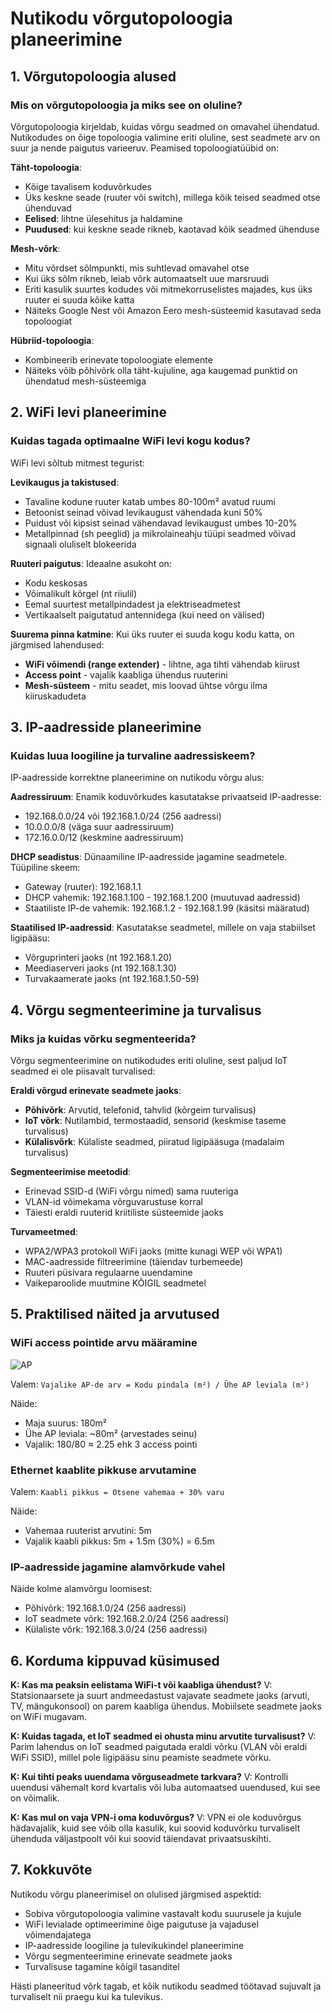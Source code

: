 # Nutikodu võrgutopoloogia planeerimine
## 1. Võrgutopoloogia alused

### Mis on võrgutopoloogia ja miks see on oluline?

Võrgutopoloogia kirjeldab, kuidas võrgu seadmed on omavahel ühendatud. 
Nutikodudes on õige topoloogia valimine eriti oluline, sest seadmete arv on suur ja nende paigutus varieeruv.
Peamised topoloogiatüübid on:

**Täht-topoloogia**: 
- Kõige tavalisem koduvõrkudes
- Üks keskne seade (ruuter või switch), millega kõik teised seadmed otse ühenduvad
- **Eelised**: lihtne ülesehitus ja haldamine
- **Puudused**: kui keskne seade rikneb, kaotavad kõik seadmed ühenduse

**Mesh-võrk**:
- Mitu võrdset sõlmpunkti, mis suhtlevad omavahel otse
- Kui üks sõlm rikneb, leiab võrk automaatselt uue marsruudi
- Eriti kasulik suurtes kodudes või mitmekorruselistes majades, kus üks ruuter ei suuda kõike katta
- Näiteks Google Nest või Amazon Eero mesh-süsteemid kasutavad seda topoloogiat

**Hübriid-topoloogia**:
- Kombineerib erinevate topoloogiate elemente
- Näiteks võib põhivõrk olla täht-kujuline, aga kaugemad punktid on ühendatud mesh-süsteemiga

## 2. WiFi levi planeerimine

### Kuidas tagada optimaalne WiFi levi kogu kodus?

WiFi levi sõltub mitmest tegurist:

**Levikaugus ja takistused**:
- Tavaline kodune ruuter katab umbes 80-100m² avatud ruumi
- Betoonist seinad võivad levikaugust vähendada kuni 50%
- Puidust või kipsist seinad vähendavad levikaugust umbes 10-20%
- Metallpinnad (sh peeglid) ja mikrolaineahju tüüpi seadmed võivad signaali oluliselt blokeerida

**Ruuteri paigutus**:
Ideaalne asukoht on:
- Kodu keskosas
- Võimalikult kõrgel (nt riiulil)
- Eemal suurtest metallpindadest ja elektriseadmetest
- Vertikaalselt paigutatud antennidega (kui need on välised)

**Suurema pinna katmine**:
Kui üks ruuter ei suuda kogu kodu katta, on järgmised lahendused:
- **WiFi võimendi (range extender)** - lihtne, aga tihti vähendab kiirust
- **Access point** - vajalik kaabliga ühendus ruuterini
- **Mesh-süsteem** - mitu seadet, mis loovad ühtse võrgu ilma kiiruskadudeta

## 3. IP-aadresside planeerimine

### Kuidas luua loogiline ja turvaline aadressiskeem?

IP-aadresside korrektne planeerimine on nutikodu võrgu alus:

**Aadressiruum**:
Enamik koduvõrkudes kasutatakse privaatseid IP-aadresse:
- 192.168.0.0/24 või 192.168.1.0/24 (256 aadressi)
- 10.0.0.0/8 (väga suur aadressiruum)
- 172.16.0.0/12 (keskmine aadressiruum)

**DHCP seadistus**:
Dünaamiline IP-aadresside jagamine seadmetele. Tüüpiline skeem:
- Gateway (ruuter): 192.168.1.1
- DHCP vahemik: 192.168.1.100 - 192.168.1.200 (muutuvad aadressid)
- Staatiliste IP-de vahemik: 192.168.1.2 - 192.168.1.99 (käsitsi määratud)

**Staatilised IP-aadressid**:
Kasutatakse seadmetel, millele on vaja stabiilset ligipääsu:
- Võrguprinteri jaoks (nt 192.168.1.20)
- Meediaserveri jaoks (nt 192.168.1.30)
- Turvakaamerate jaoks (nt 192.168.1.50-59)

## 4. Võrgu segmenteerimine ja turvalisus

### Miks ja kuidas võrku segmenteerida?

Võrgu segmenteerimine on nutikodudes eriti oluline, sest paljud IoT seadmed ei ole piisavalt turvalised:

**Eraldi võrgud erinevate seadmete jaoks**:
- **Põhivõrk**: Arvutid, telefonid, tahvlid (kõrgeim turvalisus)
- **IoT võrk**: Nutilambid, termostaadid, sensorid (keskmise taseme turvalisus)
- **Külalisvõrk**: Külaliste seadmed, piiratud ligipääsuga (madalaim turvalisus)

**Segmenteerimise meetodid**:
- Erinevad SSID-d (WiFi võrgu nimed) sama ruuteriga
- VLAN-id võimekama võrguvarustuse korral
- Täiesti eraldi ruuterid kriitiliste süsteemide jaoks

**Turvameetmed**:
- WPA2/WPA3 protokoll WiFi jaoks (mitte kunagi WEP või WPA1)
- MAC-aadresside filtreerimine (täiendav turbemeede)
- Ruuteri püsivara regulaarne uuendamine
- Vaikeparoolide muutmine KÕIGIL seadmetel

## 5. Praktilised näited ja arvutused

### WiFi access pointide arvu määramine

![AP](https://cdn.prod.website-files.com/622b70d8906c7ab0c03f77f8/66bccd60e14e9c1a9d7c88f6_unifi7.png)

Valem: `Vajalike AP-de arv = Kodu pindala (m²) / Ühe AP leviala (m²)`

Näide:
- Maja suurus: 180m²
- Ühe AP leviala: ~80m² (arvestades seinu)
- Vajalik: 180/80 ≈ 2.25 ehk 3 access pointi

### Ethernet kaablite pikkuse arvutamine

Valem: `Kaabli pikkus = Otsene vahemaa + 30% varu`

Näide:
- Vahemaa ruuterist arvutini: 5m
- Vajalik kaabli pikkus: 5m + 1.5m (30%) = 6.5m

### IP-aadresside jagamine alamvõrkude vahel

Näide kolme alamvõrgu loomisest:
- Põhivõrk: 192.168.1.0/24 (256 aadressi)
- IoT seadmete võrk: 192.168.2.0/24 (256 aadressi)
- Külaliste võrk: 192.168.3.0/24 (256 aadressi)

## 6. Korduma kippuvad küsimused

**K: Kas ma peaksin eelistama WiFi-t või kaabliga ühendust?**
V: Statsionaarsete ja suurt andmeedastust vajavate seadmete jaoks (arvuti, TV, mängukonsool) on parem kaabliga ühendus. Mobiilsete seadmete jaoks on WiFi mugavam.

**K: Kuidas tagada, et IoT seadmed ei ohusta minu arvutite turvalisust?**
V: Parim lahendus on IoT seadmed paigutada eraldi võrku (VLAN või eraldi WiFi SSID), millel pole ligipääsu sinu peamiste seadmete võrku.

**K: Kui tihti peaks uuendama võrguseadmete tarkvara?**
V: Kontrolli uuendusi vähemalt kord kvartalis või luba automaatsed uuendused, kui see on võimalik.

**K: Kas mul on vaja VPN-i oma koduvõrgus?**
V: VPN ei ole koduvõrgus hädavajalik, kuid see võib olla kasulik, kui soovid koduvõrku turvaliselt ühenduda väljastpoolt või kui soovid täiendavat privaatsuskihti.

## 7. Kokkuvõte

Nutikodu võrgu planeerimisel on olulised järgmised aspektid:
- Sobiva võrgutopoloogia valimine vastavalt kodu suurusele ja kujule
- WiFi levialade optimeerimine õige paigutuse ja vajadusel võimendajatega
- IP-aadresside loogiline ja tulevikukindel planeerimine
- Võrgu segmenteerimine erinevate seadmete jaoks
- Turvalisuse tagamine kõigil tasanditel

Hästi planeeritud võrk tagab, et kõik nutikodu seadmed töötavad sujuvalt ja turvaliselt nii praegu kui ka tulevikus.
